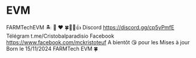 # EVM
FARMTechEVM 
🏝️ 🦄 ❤️ 🍀🤞😘👍
Discord https://discord.gg/cp5yPmfE 
Télégram t.me/Cristobalparadisio 
Facebook https://www.facebook.com/mckristoteuf A bientôt 😘 pour les Mises à jour 
Born le 15/11/2024 FARMTech EVM 🍀
